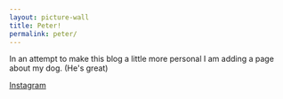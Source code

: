 ```yaml
---
layout: picture-wall
title: Peter!
permalink: peter/
---
```


In an attempt to make this blog a little more personal I am adding a page about my dog. (He's great)

  <!-- I got Peter for my eighteenth birthday. My parents took me in the middle of the night to drive across state lines. I had no idea where we were going and I selected him from a breeder. He is in fact a pure Pembroke Welsh Corgi. Most Corgis have their tails docked at birth, but it is kind of actually just a cruel practice, so the breeder we went to simply did not do it. He is an energetic ball of fur and happiness. He has separation anxiety, which makes me very sad when I know I have to live away from him for a while. He has been the only source of comfort on my worst days, and my best friend on the better ones. In the summer of 2021 I lived on a farm and was able to take him with me for a couple months. He has never been as cheeky as when he was living with me there. He would always dash out the door, and he loves to splash water out of his bowl onto his stomach, and correspondingly the floor. He has calmed down since he came back from the farm, he is more well behaved now. I hope that as he gets older  But I dream of one day owning so much land I don't need to worry about how far he goes. -->
 [Instagram](https://www.instagram.com/peterbarkerthecorgi/)
